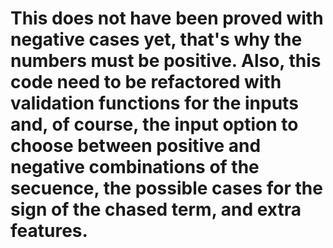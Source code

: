 # This does not have been proved with negative cases yet, that's why the numbers must be positive. Also, this code need to be refactored with validation functions for the inputs and, of course, the input option to choose between positive and negative combinations of the secuence, the possible cases for the sign of the chased term, and extra features.
